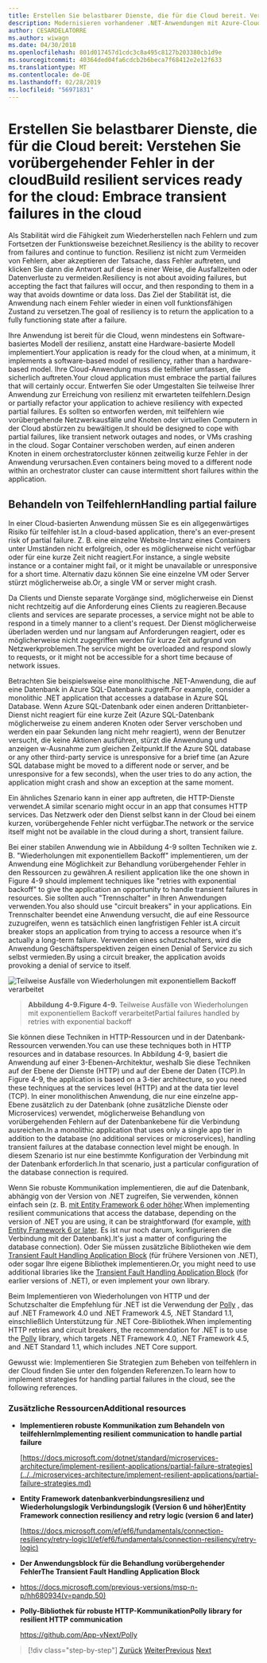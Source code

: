 ```yaml
---
title: Erstellen Sie belastbarer Dienste, die für die Cloud bereit. Verstehen Sie vorübergehender Fehler in der cloud
description: Modernisieren vorhandener .NET-Anwendungen mit Azure-Cloud und Windows-Containern | Erstellen Sie belastbarer Dienste, die für die Cloud bereit. Verstehen Sie vorübergehender Fehler in der cloud
author: CESARDELATORRE
ms.author: wiwagn
ms.date: 04/30/2018
ms.openlocfilehash: 801d017457d1cdc3c8a495c8127b203380cb1d9e
ms.sourcegitcommit: 40364ded04fa6cdcb2b6beca7f68412e2e12f633
ms.translationtype: MT
ms.contentlocale: de-DE
ms.lasthandoff: 02/28/2019
ms.locfileid: "56971831"
---
```

# <a name="build-resilient-services-ready-for-the-cloud-embrace-transient-failures-in-the-cloud"></a><span data-ttu-id="27f5c-105">Erstellen Sie belastbarer Dienste, die für die Cloud bereit: Verstehen Sie vorübergehender Fehler in der cloud</span><span class="sxs-lookup"><span data-stu-id="27f5c-105">Build resilient services ready for the cloud: Embrace transient failures in the cloud</span></span>

<span data-ttu-id="27f5c-106">Als Stabilität wird die Fähigkeit zum Wiederherstellen nach Fehlern und zum Fortsetzen der Funktionsweise bezeichnet.</span><span class="sxs-lookup"><span data-stu-id="27f5c-106">Resiliency is the ability to recover from failures and continue to function.</span></span> <span data-ttu-id="27f5c-107">Resilienz ist nicht zum Vermeiden von Fehlern, aber akzeptieren der Tatsache, dass Fehler auftreten, und klicken Sie dann die Antwort auf diese in einer Weise, die Ausfallzeiten oder Datenverluste zu vermeiden.</span><span class="sxs-lookup"><span data-stu-id="27f5c-107">Resiliency is not about avoiding failures, but accepting the fact that failures will occur, and then responding to them in a way that avoids downtime or data loss.</span></span> <span data-ttu-id="27f5c-108">Das Ziel der Stabilität ist, die Anwendung nach einem Fehler wieder in einen voll funktionsfähigen Zustand zu versetzen.</span><span class="sxs-lookup"><span data-stu-id="27f5c-108">The goal of resiliency is to return the application to a fully functioning state after a failure.</span></span>

<span data-ttu-id="27f5c-109">Ihre Anwendung ist bereit für die Cloud, wenn mindestens ein Software-basiertes Modell der resilienz, anstatt eine Hardware-basierte Modell implementiert.</span><span class="sxs-lookup"><span data-stu-id="27f5c-109">Your application is ready for the cloud when, at a minimum, it implements a software-based model of resiliency, rather than a hardware-based model.</span></span> <span data-ttu-id="27f5c-110">Ihre Cloud-Anwendung muss die teilfehler umfassen, die sicherlich auftreten.</span><span class="sxs-lookup"><span data-stu-id="27f5c-110">Your cloud application must embrace the partial failures that will certainly occur.</span></span> <span data-ttu-id="27f5c-111">Entwerfen Sie oder Umgestalten Sie teilweise Ihrer Anwendung zur Erreichung von resilienz mit erwarteten teilfehlern.</span><span class="sxs-lookup"><span data-stu-id="27f5c-111">Design or partially refactor your application to achieve resiliency with expected partial failures.</span></span> <span data-ttu-id="27f5c-112">Es sollten so entworfen werden, mit teilfehlern wie vorübergehende Netzwerkausfälle und Knoten oder virtuellen Computern in der Cloud abstürzen zu bewältigen.</span><span class="sxs-lookup"><span data-stu-id="27f5c-112">It should be designed to cope with partial failures, like transient network outages and nodes, or VMs crashing in the cloud.</span></span> <span data-ttu-id="27f5c-113">Sogar Container verschoben werden, auf einen anderen Knoten in einem orchestratorcluster können zeitweilig kurze Fehler in der Anwendung verursachen.</span><span class="sxs-lookup"><span data-stu-id="27f5c-113">Even containers being moved to a different node within an orchestrator cluster can cause intermittent short failures within the application.</span></span>

## <a name="handling-partial-failure"></a><span data-ttu-id="27f5c-114">Behandeln von Teilfehlern</span><span class="sxs-lookup"><span data-stu-id="27f5c-114">Handling partial failure</span></span>

<span data-ttu-id="27f5c-115">In einer Cloud-basierten Anwendung müssen Sie es ein allgegenwärtiges Risiko für teilfehler ist.</span><span class="sxs-lookup"><span data-stu-id="27f5c-115">In a cloud-based application, there's an ever-present risk of partial failure.</span></span> <span data-ttu-id="27f5c-116">Z. B. eine einzelne Website-Instanz eines Containers unter Umständen nicht erfolgreich, oder es möglicherweise nicht verfügbar oder für eine kurze Zeit nicht reagiert.</span><span class="sxs-lookup"><span data-stu-id="27f5c-116">For instance, a single website instance or a container might fail, or it might be unavailable or unresponsive for a short time.</span></span> <span data-ttu-id="27f5c-117">Alternativ dazu können Sie eine einzelne VM oder Server stürzt möglicherweise ab.</span><span class="sxs-lookup"><span data-stu-id="27f5c-117">Or, a single VM or server might crash.</span></span>

<span data-ttu-id="27f5c-118">Da Clients und Dienste separate Vorgänge sind, möglicherweise ein Dienst nicht rechtzeitig auf die Anforderung eines Clients zu reagieren.</span><span class="sxs-lookup"><span data-stu-id="27f5c-118">Because clients and services are separate processes, a service might not be able to respond in a timely manner to a client's request.</span></span> <span data-ttu-id="27f5c-119">Der Dienst möglicherweise überladen werden und nur langsam auf Anforderungen reagiert, oder es möglicherweise nicht zugegriffen werden für kurze Zeit aufgrund von Netzwerkproblemen.</span><span class="sxs-lookup"><span data-stu-id="27f5c-119">The service might be overloaded and respond slowly to requests, or it might not be accessible for a short time because of network issues.</span></span>

<span data-ttu-id="27f5c-120">Betrachten Sie beispielsweise eine monolithische .NET-Anwendung, die auf eine Datenbank in Azure SQL-Datenbank zugreift.</span><span class="sxs-lookup"><span data-stu-id="27f5c-120">For example, consider a monolithic .NET application that accesses a database in Azure SQL Database.</span></span> <span data-ttu-id="27f5c-121">Wenn Azure SQL-Datenbank oder einen anderen Drittanbieter-Dienst nicht reagiert für eine kurze Zeit (Azure SQL-Datenbank möglicherweise zu einem anderen Knoten oder Server verschoben und werden ein paar Sekunden lang nicht mehr reagiert), wenn der Benutzer versucht, die keine Aktionen ausführen, stürzt die Anwendung und anzeigen w-Ausnahme zum gleichen Zeitpunkt.</span><span class="sxs-lookup"><span data-stu-id="27f5c-121">If the Azure SQL database or any other third-party service is unresponsive for a brief time (an Azure SQL database might be moved to a different node or server, and be unresponsive for a few seconds), when the user tries to do any action, the application might crash and show an exception at the same moment.</span></span>

<span data-ttu-id="27f5c-122">Ein ähnliches Szenario kann in einer app auftreten, die HTTP-Dienste verwendet.</span><span class="sxs-lookup"><span data-stu-id="27f5c-122">A similar scenario might occur in an app that consumes HTTP services.</span></span> <span data-ttu-id="27f5c-123">Das Netzwerk oder den Dienst selbst kann in der Cloud bei einem kurzen, vorübergehende Fehler nicht verfügbar.</span><span class="sxs-lookup"><span data-stu-id="27f5c-123">The network or the service itself might not be available in the cloud during a short, transient failure.</span></span>

<span data-ttu-id="27f5c-124">Bei einer stabilen Anwendung wie in Abbildung 4-9 sollten Techniken wie z. B. "Wiederholungen mit exponentiellem Backoff" implementieren, um der Anwendung eine Möglichkeit zur Behandlung vorübergehender Fehler in den Ressourcen zu gewähren.</span><span class="sxs-lookup"><span data-stu-id="27f5c-124">A resilient application like the one shown in Figure 4-9 should implement techniques like "retries with exponential backoff" to give the application an opportunity to handle transient failures in resources.</span></span> <span data-ttu-id="27f5c-125">Sie sollten auch "Trennschalter" in Ihren Anwendungen verwenden.</span><span class="sxs-lookup"><span data-stu-id="27f5c-125">You also should use "circuit breakers" in your applications.</span></span> <span data-ttu-id="27f5c-126">Ein Trennschalter beendet eine Anwendung versucht, die auf eine Ressource zuzugreifen, wenn es tatsächlich einen langfristigen Fehler ist.</span><span class="sxs-lookup"><span data-stu-id="27f5c-126">A circuit breaker stops an application from trying to access a resource when it's actually a long-term failure.</span></span> <span data-ttu-id="27f5c-127">Verwenden eines schutzschalters, wird die Anwendung Geschäftsperspektiven zeigen einen Denial of Service zu sich selbst vermieden.</span><span class="sxs-lookup"><span data-stu-id="27f5c-127">By using a circuit breaker, the application avoids provoking a denial of service to itself.</span></span>

![Teilweise Ausfälle von Wiederholungen mit exponentiellem Backoff verarbeitet](./media/image9.png)

> <span data-ttu-id="27f5c-129">**Abbildung 4-9.**</span><span class="sxs-lookup"><span data-stu-id="27f5c-129">**Figure 4-9.**</span></span> <span data-ttu-id="27f5c-130">Teilweise Ausfälle von Wiederholungen mit exponentiellem Backoff verarbeitet</span><span class="sxs-lookup"><span data-stu-id="27f5c-130">Partial failures handled by retries with exponential backoff</span></span>

<span data-ttu-id="27f5c-131">Sie können diese Techniken in HTTP-Ressourcen und in der Datenbank-Ressourcen verwenden.</span><span class="sxs-lookup"><span data-stu-id="27f5c-131">You can use these techniques both in HTTP resources and in database resources.</span></span> <span data-ttu-id="27f5c-132">In Abbildung 4-9, basiert die Anwendung auf einer 3-Ebenen-Architektur, weshalb Sie diese Techniken auf der Ebene der Dienste (HTTP) und auf der Ebene der Daten (TCP).</span><span class="sxs-lookup"><span data-stu-id="27f5c-132">In Figure 4-9, the application is based on a 3-tier architecture, so you need these techniques at the services level (HTTP) and at the data tier level (TCP).</span></span> <span data-ttu-id="27f5c-133">In einer monolithischen Anwendung, die nur eine einzelne app-Ebene zusätzlich zu der Datenbank (ohne zusätzliche Dienste oder Microservices) verwendet, möglicherweise Behandlung von vorübergehenden Fehlern auf der Datenbankebene für die Verbindung ausreichen.</span><span class="sxs-lookup"><span data-stu-id="27f5c-133">In a monolithic application that uses only a single app tier in addition to the database (no additional services or microservices), handling transient failures at the database connection level might be enough.</span></span> <span data-ttu-id="27f5c-134">In diesem Szenario ist nur eine bestimmte Konfiguration der Verbindung mit der Datenbank erforderlich.</span><span class="sxs-lookup"><span data-stu-id="27f5c-134">In that scenario, just a particular configuration of the database connection is required.</span></span>

<span data-ttu-id="27f5c-135">Wenn Sie robuste Kommunikation implementieren, die auf die Datenbank, abhängig von der Version von .NET zugreifen, Sie verwenden, können einfach sein (z. B. [mit Entity Framework 6 oder höher](/ef/ef6/fundamentals/connection-resiliency/retry-logic).</span><span class="sxs-lookup"><span data-stu-id="27f5c-135">When implementing resilient communications that access the database, depending on the version of .NET you are using, it can be straightforward (for example, [with Entity Framework 6 or later](/ef/ef6/fundamentals/connection-resiliency/retry-logic).</span></span> <span data-ttu-id="27f5c-136">Es ist nur noch darum, konfigurieren die Verbindung mit der Datenbank).</span><span class="sxs-lookup"><span data-stu-id="27f5c-136">It's just a matter of configuring the database connection).</span></span> <span data-ttu-id="27f5c-137">Oder Sie müssen zusätzliche Bibliotheken wie dem [Transient Fault Handling Application Block](https://docs.microsoft.com/previous-versions/msp-n-p/hh680934(v=pandp.50)) (für frühere Versionen von .NET), oder sogar Ihre eigene Bibliothek implementieren.</span><span class="sxs-lookup"><span data-stu-id="27f5c-137">Or, you might need to use additional libraries like the [Transient Fault Handling Application Block](https://docs.microsoft.com/previous-versions/msp-n-p/hh680934(v=pandp.50)) (for earlier versions of .NET), or even implement your own library.</span></span>

<span data-ttu-id="27f5c-138">Beim Implementieren von Wiederholungen von HTTP und der Schutzschalter die Empfehlung für .NET ist die Verwendung der [Polly](https://github.com/App-vNext/Polly) , das auf .NET Framework 4.0 und .NET Framework 4.5, .NET Standard 1.1, einschließlich Unterstützung für .NET Core-Bibliothek.</span><span class="sxs-lookup"><span data-stu-id="27f5c-138">When implementing HTTP retries and circuit breakers, the recommendation for .NET is to use the [Polly](https://github.com/App-vNext/Polly) library, which targets .NET Framework 4.0, .NET Framework 4.5, and .NET Standard 1.1, which includes .NET Core support.</span></span>

<span data-ttu-id="27f5c-139">Gewusst wie: Implementieren Sie Strategien zum Beheben von teilfehlern in der Cloud finden Sie unter den folgenden Referenzen.</span><span class="sxs-lookup"><span data-stu-id="27f5c-139">To learn how to implement strategies for handling partial failures in the cloud, see the following references.</span></span>

### <a name="additional-resources"></a><span data-ttu-id="27f5c-140">Zusätzliche Ressourcen</span><span class="sxs-lookup"><span data-stu-id="27f5c-140">Additional resources</span></span>

-   <span data-ttu-id="27f5c-141">**Implementieren robuste Kommunikation zum Behandeln von teilfehlern**</span><span class="sxs-lookup"><span data-stu-id="27f5c-141">**Implementing resilient communication to handle partial failure**</span></span>

    [https://docs.microsoft.com/dotnet/standard/microservices-architecture/implement-resilient-applications/partial-failure-strategies](../../microservices-architecture/implement-resilient-applications/partial-failure-strategies.md)

-   <span data-ttu-id="27f5c-142">**Entity Framework datenbankverbindungsresilienz und Wiederholungslogik Verbindungslogik (Version 6 und höher)**</span><span class="sxs-lookup"><span data-stu-id="27f5c-142">**Entity Framework connection resiliency and retry logic (version 6 and later)**</span></span>

    [https://docs.microsoft.com/ef/ef6/fundamentals/connection-resiliency/retry-logic](/ef/ef6/fundamentals/connection-resiliency/retry-logic)

-   <span data-ttu-id="27f5c-143">**Der Anwendungsblock für die Behandlung vorübergehender Fehler**</span><span class="sxs-lookup"><span data-stu-id="27f5c-143">**The Transient Fault Handling Application Block**</span></span>

-   <https://docs.microsoft.com/previous-versions/msp-n-p/hh680934(v=pandp.50)>

-   <span data-ttu-id="27f5c-144">**Polly-Bibliothek für robuste HTTP-Kommunikation**</span><span class="sxs-lookup"><span data-stu-id="27f5c-144">**Polly library for resilient HTTP communication**</span></span>

    https://github.com/App-vNext/Polly

>[!div class="step-by-step"]
><span data-ttu-id="27f5c-145">[Zurück](when-to-deploy-windows-containers-to-azure-container-service-kubernetes.md)
>[Weiter](modernize-your-apps-with-monitoring-and-telemetry.md)</span><span class="sxs-lookup"><span data-stu-id="27f5c-145">[Previous](when-to-deploy-windows-containers-to-azure-container-service-kubernetes.md)
[Next](modernize-your-apps-with-monitoring-and-telemetry.md)</span></span>
